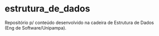 # estrutura_de_dados
Repositório p/ conteúdo desenvolvido na cadeira de Estrutura de Dados (Eng de Software/Unipampa).
